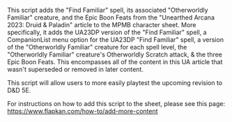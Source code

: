 This script adds the "Find Familiar" spell, its associated "Otherworldly Familiar" creature, and the Epic Boon Feats from the "Unearthed Arcana 2023: Druid & Paladin" article to the MPMB character sheet.
More specifically, it adds the UA23DP version of the "Find Familiar" spell, a CompanionList menu option for the UA23DP "Find Familiar" spell, a version of the "Otherworldly Familiar" creature for each spell level, the "Otherworldly Familiar" creature's Otherworldly Scratch attack, & the three Epic Boon Feats. This encompasses all of the content in this UA article that wasn't superseded or removed in later content.

This script will allow users to more easily playtest the upcoming revision to D&D 5E.

For instructions on how to add this script to the sheet, please see this page: https://www.flapkan.com/how-to/add-more-content
